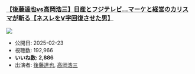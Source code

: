 ### [【後藤達也vs高岡浩三】日産とフジテレビ...マーケと経営のカリスマが斬る【ネスレをV字回復させた男】](https://www.youtube.com/watch?v=iVnmFY4R5Zg)
[![](https://img.youtube.com/vi/iVnmFY4R5Zg/sddefault.jpg)](https://www.youtube.com/watch?v=iVnmFY4R5Zg)
-   公開日: 2025-02-23
-   視聴数: 192,966
-   **いいね数: 2,886**
-   出演者: [後藤達也](/rehacq_fan/people/後藤達也 "wikilink"), [高岡浩三](/rehacq_fan/people/高岡浩三 "wikilink")
